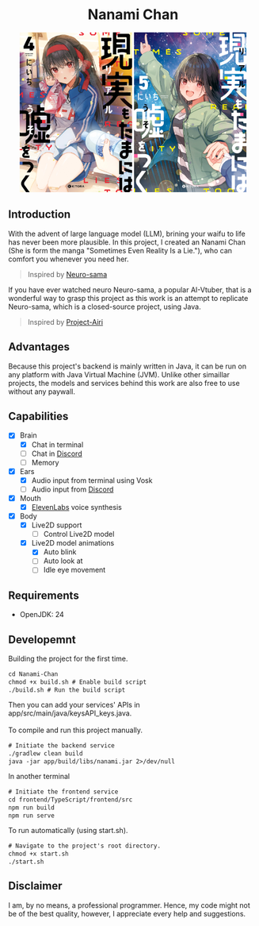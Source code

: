 <h1 align="center">Nanami Chan</h1>

<div align="center">
  <img src="./docs/res/banner/sometimes_even_reality_is_a_lie_banner_4.jpeg" style="width: 45%; display: inline-block;" />
  <img src="./docs/res/banner/sometimes_even_reality_is_a_lie_banner_5.jpeg" style="width: 45%; display: inline-block;" />
</div>

<h2 align="left">Introduction</h2>

<p>With the advent of large language model (LLM), brining your waifu to life has never been more plausible. In this project, I created an Nanami Chan (She is form the manga "Sometimes Even Reality Is a Lie."), who can comfort you whenever you need her.</p> 

> Inspired by [Neuro-sama](https://www.youtube.com/@Neurosama)

<p>If you have ever watched neuro Neuro-sama, a popular AI-Vtuber, that is a wonderful way to grasp this project as this work is an attempt to replicate Neuro-sama, which is a closed-source project, using Java.</p>

> Inspired by [Project-Airi](https://github.com/moeru-ai/airi)

<h2 align="left">Advantages</h2>

<p>Because this project's backend is mainly written in Java, it can be run on any platform with Java Virtual Machine (JVM). Unlike other simaillar projects, the models and services behind this work are also free to use without any paywall.</p>


<h2 align="left">Capabilities</h2>

- [x] Brain
  - [x] Chat in terminal
  - [ ] Chat in [Discord](https://discord.com)
  - [ ] Memory
- [x] Ears
  - [x] Audio input from terminal using Vosk
  - [ ] Audio input from [Discord](https://discord.com)
- [x] Mouth
  - [x] [ElevenLabs](https://elevenlabs.io/) voice synthesis
- [x] Body
  - [x] Live2D support
    - [ ] Control Live2D model
  - [x] Live2D model animations
    - [x] Auto blink
    - [ ] Auto look at
    - [ ] Idle eye movement

<h2 align="left">Requirements</h2>

- OpenJDK: 24 

<h2 align="left">Developemnt</h2>

<p>Building the project for the first time.</p>

```
cd Nanami-Chan
chmod +x build.sh # Enable build script
./build.sh # Run the build script
```
<p>Then you can add your services' APIs in app/src/main/java/keysAPI_keys.java.<br></br>
To compile and run this project manually.</p>

```
# Initiate the backend service
./gradlew clean build
java -jar app/build/libs/nanami.jar 2>/dev/null
```
<p>In another terminal</p>

```
# Initiate the frontend service
cd frontend/TypeScript/frontend/src
npm run build
npm run serve
```

<p>To run automatically (using start.sh).</p>

```
# Navigate to the project's root directory.
chmod +x start.sh
./start.sh
```

<h2>Disclaimer</h2>

<p>I am, by no means, a professional programmer. Hence, my code might not be of the best quality, however, I appreciate every help and suggestions.</p>
